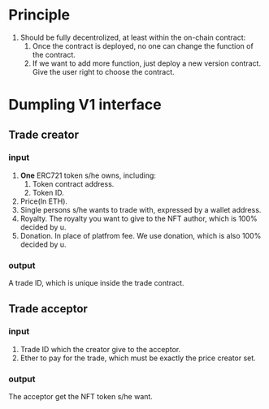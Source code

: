 # Principle
1. Should be fully decentrolized, at least within the on-chain contract:
    1. Once the contract is deployed, no one can change the function of the contract.
    2. If we want to add more function, just deploy a new version contract. Give the user right to choose the contract.

# Dumpling V1 interface

## Trade creator
### input
1. **One** ERC721 token s/he owns, including:
    1. Token contract address.
    2. Token ID.
2. Price(In ETH).
3. Single persons s/he wants to trade with, expressed by a wallet address.
4. Royalty. The royalty you want to give to the NFT author, which is 100% decided by u.
5. Donation. In place of platfrom fee. We use donation, which is also 100% decided by u.

### output
A trade ID, which is unique inside the trade contract.

## Trade acceptor
### input
1. Trade ID which the creator give to the acceptor.
2. Ether to pay for the trade, which must be exactly the price creator set.

### output
The acceptor get the NFT token s/he want.
